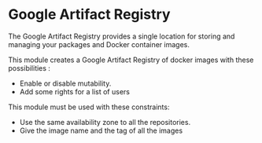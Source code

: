 # Google Artifact Registry

The Google Artifact Registry provides a single location for storing and managing your packages and Docker container images.

This module creates a Google Artifact Registry of docker images with these possibilities :

* Enable or disable mutability.
* Add some rights for a list of users

<!-- Enable or disable the force delete -->
<!-- Choose the encryption type -->
<!-- Set a lifecycle policy -->

This module must be used with these constraints:

* Use the same availability zone to all the repositories.
* Give the image name and the tag of all the images

